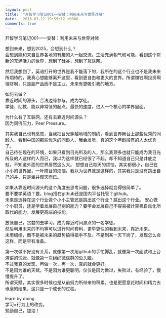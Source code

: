 ```yaml
---
layout: post
title:  "开智学习笔记001——安替：利用未来与世界对赌"
date:   2016-03-12 19:59:12 +0800
comments: true
---
```

开智学习笔记001——安替：利用未来与世界对赌

想到未来，想到2025，会想到什么？  
会想到能和来自世界各地的有趣的人一起交流，生活充满朝气和可能，看到这个崭新的充满活力的世界，想到了硅谷，想到了互联网。

然后我想到了，英语打开的世界是我不能落下的，我所在的这个行业也不是我未来所期待的，我真心想能够离开这里，看到更自由和更大的世界。所谓赚钱啊投资啊理财啊，只是副产品而不是主业，未来有更吸引我的地方。

如何去做？  
靠近时间的源头，合法边缘参与，成为学徒。  
学徒、助教，能以非常低的起点，最快的速度，进入一个核心的学界里面。

为什么有了互联网，还有去靠近时间源头？  
因为同侪压力，Peer Pressure。  

其实我自己也有感觉，当我把目光穿越地域的制约，看到世界舞台上那些优秀的同龄人，看到中国的那些优秀的同龄人，我会发觉，真的这个年龄段有的人太优秀了。  
自己待在现在的环境，如果只看到目光所及的人，那么我顶多也就只能成为我目光所及的人这样的人而已，我以为这样就已经很了不起，却不知道自己只是井底之蛙，不知道外面的世界居然这么大。
想想自己每天的烦恼，其实都很小，自己在小小的世界里，一叶障目的烦恼。我以为世界就是这样的，其实我只是没有跳出自己的井，只是坐井观天而已。  

如果从靠近时间源头的这个角度去思考问题，很多选择就变得很简单了。  
要不要学英语？要。blog搭在github还是国内平台托管？github。  
未来是选择在这个行业做个小小主管还是跳出这个行业？跳出这个行业。
安心做个小职员，还是学着发展自己别的能力？要学会发展自己不容易被计算机自动化所取代的能力，发展更高端的技能。

放低自己，贪婪的去学习，成为靠近时间源点的一名学徒。  
然后利用未来的不均等可以进行时间套利，更早更快的看到未来，靠近未来。  
未雨绸缪，而不是被未来的趋势搞得措手不及。不是到某一天下岗了，发现怎么会这样，而是早有准备。

第一次做不好没有关系，就像第一次用github的手忙脚乱，就像第一次面试和上台演讲的慌张，就像第一次组织微信群的没头脑。  
不过我真的发现，再做一次，再一次，真的就会更好。  
不是因为谁的天赋，不是因为谁更聪明，仅仅是因为做过，失败过，有经验了，慢慢提升了。  
所谓天赋，其实很多时候也是从前努力所带来的积累，也是更愿意花时间和精力去琢磨的结果，这只是一个成长的过程。

learn by doing.  
学习=行为上的改变。  
勉励自己，加油！